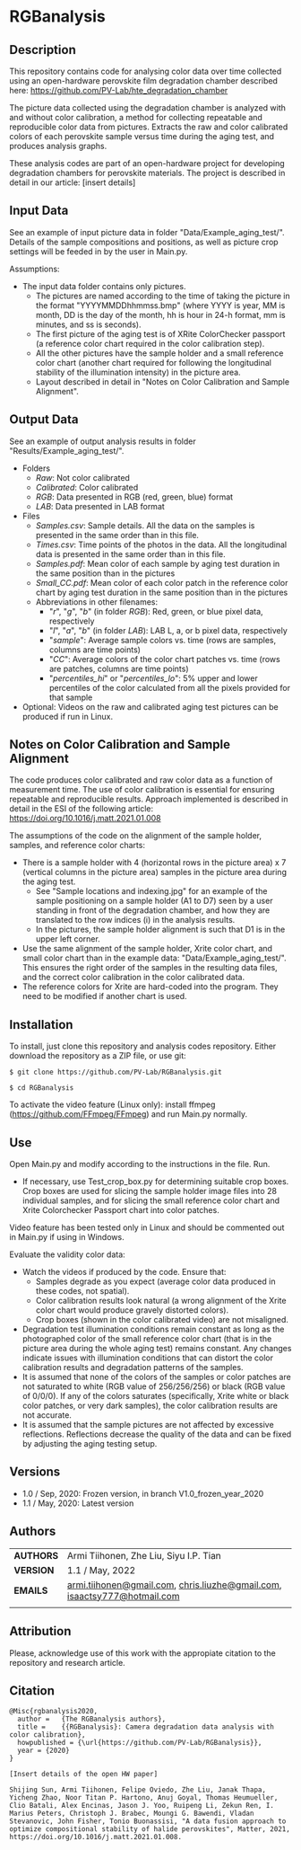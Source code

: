RGBanalysis
===========

## Description

This repository contains code for analysing color data over time collected using an open-hardware perovskite film degradation chamber described here: https://github.com/PV-Lab/hte_degradation_chamber

The picture data collected using the degradation chamber is analyzed with and without color calibration, a method for collecting repeatable and reproducible color data from pictures. Extracts the raw and color calibrated colors of each perovskite sample versus time during the aging test, and produces analysis graphs.

These analysis codes are part of an open-hardware project for developing degradation chambers for perovskite materials. The project is described in detail in our article: [insert details]

## Input Data

See an example of input picture data in folder "Data/Example_aging_test/". Details of the sample compositions and positions, as well as picture crop settings will be feeded in by the user in Main.py.

Assumptions:
- The input data folder contains only pictures.
  - The pictures are named according to the time of taking the picture in the format "YYYYMMDDhhmmss.bmp" (where YYYY is year, MM is month, DD is the day of the month, hh is hour in 24-h format, mm is minutes, and ss is seconds).
  - The first picture of the aging test is of XRite ColorChecker passport (a reference color chart required in the color calibration step).
  - All the other pictures have the sample holder and a small reference color chart (another chart required for following the longitudinal stability of the illumination intensity) in the picture area.
  - Layout described in detail in "Notes on Color Calibration and Sample Alignment".

## Output Data

See an example of output analysis results in folder "Results/Example_aging_test/".
- Folders
  - _Raw_: Not color calibrated
  - _Calibrated_: Color calibrated
  - _RGB_: Data presented in RGB (red, green, blue) format
  - _LAB_: Data presented in LAB format
- Files
  - _Samples.csv_: Sample details. All the data on the samples is presented in the same order than in this file.
  - _Times.csv_: Time points of the photos in the data. All the longitudinal data is presented in the same order than in this file.
  - _Samples.pdf_: Mean color of each sample by aging test duration in the same position than in the pictures
  - _Small_CC.pdf_: Mean color of each color patch in the reference color chart by aging test duration in the same position than in the pictures
  - Abbreviations in other filenames:
    - "_r_", "_g_", "_b_" (in folder _RGB_): Red, green, or blue pixel data, respectively
    - "_l_", "_a_", "_b_" (in folder _LAB_): LAB L, a, or b pixel data, respectively
    - "_sample_": Average sample colors vs. time (rows are samples, columns are time points)
    - "_CC_": Average colors of the color chart patches vs. time (rows are patches, columns are time points)
    - "_percentiles_hi_" or "_percentiles_lo_": 5% upper and lower percentiles of the color calculated from all the pixels provided for that sample
- Optional: Videos on the raw and calibrated aging test pictures can be produced if run in Linux.

## Notes on Color Calibration and Sample Alignment

The code produces color calibrated and raw color data as a function of measurement time. The use of color calibration is essential for ensuring repeatable and reproducible results. Approach implemented is described in detail in the ESI of the following article: https://doi.org/10.1016/j.matt.2021.01.008 

The assumptions of the code on the alignment of the sample holder, samples, and reference color charts:
- There is a sample holder with 4 (horizontal rows in the picture area) x 7 (vertical columns in the picture area) samples in the picture area during the aging test.
  - See "Sample locations and indexing.jpg" for an example of the sample positioning on a sample holder (A1 to D7) seen by a user standing in front of the degradation chamber, and how they are translated to the row indices (i) in the analysis results.
  - In the pictures, the sample holder alignment is such that D1 is in the upper left corner.
- Use the same alignment of the sample holder, Xrite color chart, and small color chart than in the example data: "Data/Example_aging_test/". This ensures the right order of the samples in the resulting data files, and the correct color calibration in the color calibrated data.
- The reference colors for Xrite are hard-coded into the program. They need to be modified if another chart is used.

## Installation

To install, just clone this repository and analysis codes repository. Either download the repository as a ZIP file, or use git:

`$ git clone https://github.com/PV-Lab/RGBanalysis.git`

`$ cd RGBanalysis`

To activate the video feature (Linux only): install ffmpeg (https://github.com/FFmpeg/FFmpeg) and run Main.py normally.

## Use

Open Main.py and modify according to the instructions in the file. Run.
- If necessary, use Test_crop_box.py for determining suitable crop boxes. Crop boxes are used for slicing the sample holder image files into 28 individual samples, and for slicing the small reference color chart and Xrite Colorchecker Passport chart into color patches.

Video feature has been tested only in Linux and should be commented out in Main.py if using in Windows.

Evaluate the validity color data:
- Watch the videos if produced by the code. Ensure that:
  - Samples degrade as you expect (average color data produced in these codes, not spatial).
  - Color calibration results look natural (a wrong alignment of the Xrite color chart would produce gravely distorted colors).
  - Crop boxes (shown in the color calibrated video) are not misaligned.
- Degradation test illumination conditions remain constant as long as the photographed color of the small reference color chart (that is in the picture area during the whole aging test) remains constant. Any changes indicate issues with illumination conditions that can distort the color calibration results and degradation patterns of the samples.
- It is assumed that none of the colors of the samples or color patches are not saturated to white (RGB value of 256/256/256) or black (RGB value of 0/0/0). If any of the colors saturates (specifically, Xrite white or black color patches, or very dark samples), the color calibration results are not accurate.
- It is assumed that the sample pictures are not affected by excessive reflections. Reflections decrease the quality of the data and can be fixed by adjusting the aging testing setup. 

## Versions

- 1.0 / Sep, 2020: Frozen version, in branch V1.0_frozen_year_2020
- 1.1 / May, 2020: Latest version

## Authors
||                    |
| ------------- | ------------------------------ |
| **AUTHORS**      | Armi Tiihonen, Zhe Liu, Siyu I.P. Tian | 
| **VERSION**      | 1.1 / May, 2022 | 
| **EMAILS**      | armi.tiihonen@gmail.com, chris.liuzhe@gmail.com, isaactsy777@hotmail.com  | 
||                    |


## Attribution

Please, acknowledge use of this work with the appropiate citation to the repository and research article.

## Citation

    @Misc{rgbanalysis2020,
      author =   {The RGBanalysis authors},
      title =    {{RGBanalysis}: Camera degradation data analysis with color calibration},
      howpublished = {\url{https://github.com/PV-Lab/RGBanalysis}},
      year = {2020}
    }
    
    [Insert details of the open HW paper]
    
    Shijing Sun, Armi Tiihonen, Felipe Oviedo, Zhe Liu, Janak Thapa, Yicheng Zhao, Noor Titan P. Hartono, Anuj Goyal, Thomas Heumueller, Clio Batali, Alex Encinas, Jason J. Yoo, Ruipeng Li, Zekun Ren, I. Marius Peters, Christoph J. Brabec, Moungi G. Bawendi, Vladan Stevanovic, John Fisher, Tonio Buonassisi, "A data fusion approach to optimize compositional stability of halide perovskites", Matter, 2021, https://doi.org/10.1016/j.matt.2021.01.008.
